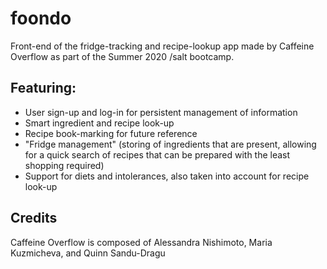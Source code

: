 # foondo
Front-end of the fridge-tracking and recipe-lookup app made by Caffeine Overflow as part of the Summer 2020 /salt bootcamp.

## Featuring:

* User sign-up and log-in for persistent management of information
* Smart ingredient and recipe look-up
* Recipe book-marking for future reference
* "Fridge management" (storing of ingredients that are present, allowing for a quick search of recipes that can be prepared with the least shopping required)
* Support for diets and intolerances, also taken into account for recipe look-up

## Credits
Caffeine Overflow is composed of Alessandra Nishimoto, Maria Kuzmicheva, and Quinn Sandu-Dragu